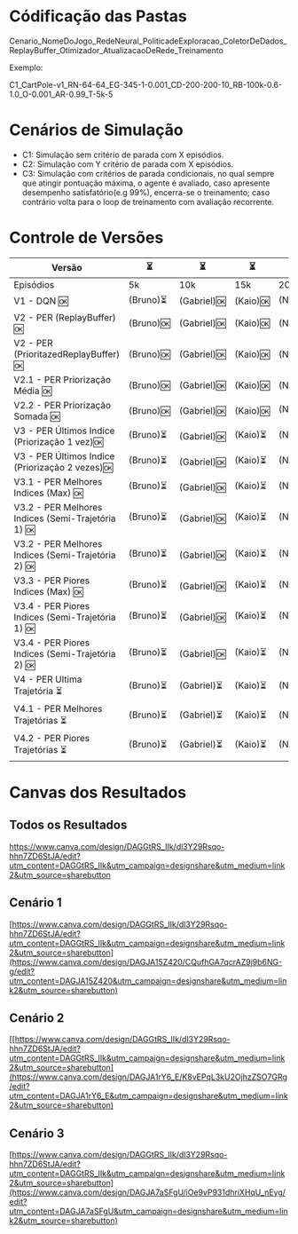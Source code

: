 # Códificação das Pastas
Cenario_NomeDoJogo_RedeNeural_PoliticadeExploracao_ColetorDeDados_ReplayBuffer_Otimizador_AtualizacaoDeRede_Treinamento

Exemplo:

C1_CartPole-v1_RN-64-64_EG-345-1-0.001_CD-200-200-10_RB-100k-0.6-1.0_O-0.001_AR-0.99_T-5k-5

# Cenários de Simulação
* C1: Simulação sem critério de parada com X episódios.
* C2: Simulação com Y critério de parada com X episódios.
* C3: Simulação com critérios de parada condicionais, no qual sempre que atingir pontuação máxima, o agente é avaliado, caso apresente desempenho satisfatório(e.g 99%), encerra-se o treinamento; caso contrário volta para o loop de treinamento com avaliação recorrente.

# Controle de Versões 
| Versão | ⏳ |⏳|⏳|⏳|
|--------|-------------|-----|-----|-----|
| Episódios       | 5k | 10k | 15k | 20k          |
|V1 - DQN 🆗|                                    (Bruno)⏳| (Gabriel)🆗|(Kaio)🆗|(Nicolas)⏳|
|V2 - PER (ReplayBuffer) 🆗   |                  (Bruno)🆗| (Gabriel)🆗|(Kaio)🆗|(Nicolas)🆗|
|V2 - PER (PrioritazedReplayBuffer) 🆗   |       (Bruno)🆗| (Gabriel)🆗|(Kaio)🆗|(Nicolas)🆗|
|V2.1 - PER Priorização Média  🆗  |             (Bruno)🆗| (Gabriel)🆗|(Kaio)🆗|(Nicolas)🆗|
|V2.2 - PER Priorização Somada  🆗  |            (Bruno)🆗| (Gabriel)🆗|(Kaio)🆗|(Nicolas)⏳|
|V3 - PER Últimos Indice (Priorização 1 vez)🆗 |                      (Bruno)⏳| (Gabriel)🆗|(Kaio)⏳|(Nicolas)⏳|
|V3 - PER Últimos Indice (Priorização 2 vezes)🆗 |                      (Bruno)⏳| (Gabriel)🆗|(Kaio)⏳|(Nicolas)⏳|
|V3.1 - PER Melhores Indices (Max)  🆗  |              (Bruno)⏳| (Gabriel)🆗|(Kaio)⏳|(Nicolas)⏳|
|V3.2 - PER Melhores Indices (Semi-Trajetória 1)  🆗  |              (Bruno)⏳| (Gabriel)🆗|(Kaio)⏳|(Nicolas)⏳|
|V3.2 - PER Melhores Indices (Semi-Trajetória 2)  🆗  |              (Bruno)⏳| (Gabriel)🆗|(Kaio)⏳|(Nicolas)⏳|
|V3.3 - PER Piores Indices (Max)  🆗  |              (Bruno)⏳| (Gabriel)🆗|(Kaio)⏳|(Nicolas)⏳|
|V3.4 - PER Piores Indices (Semi-Trajetória 1)  🆗  |              (Bruno)⏳| (Gabriel)🆗|(Kaio)⏳|(Nicolas)⏳|
|V3.4 - PER Piores Indices (Semi-Trajetória 2)  🆗  |              (Bruno)⏳| (Gabriel)🆗|(Kaio)⏳|(Nicolas)⏳|
|V4 - PER Ultima Trajetória ⏳  |                (Bruno)⏳| (Gabriel)⏳|(Kaio)⏳|(Nicolas)⏳|
|V4.1 - PER Melhores Trajetórias ⏳   |          (Bruno)⏳| (Gabriel)⏳|(Kaio)⏳|(Nicolas)⏳|
|V4.2 - PER Piores Trajetórias ⏳ |              (Bruno)⏳| (Gabriel)⏳|(Kaio)⏳|(Nicolas)⏳|

# Canvas dos Resultados
## Todos os Resultados
https://www.canva.com/design/DAGGtRS_IIk/dl3Y29Rsqo-hhn7ZD6StJA/edit?utm_content=DAGGtRS_IIk&utm_campaign=designshare&utm_medium=link2&utm_source=sharebutton
## Cenário 1
[https://www.canva.com/design/DAGGtRS_IIk/dl3Y29Rsqo-hhn7ZD6StJA/edit?utm_content=DAGGtRS_IIk&utm_campaign=designshare&utm_medium=link2&utm_source=sharebutton](https://www.canva.com/design/DAGJA15Z420/CQufhGA7qcrAZ9j9b6NG-g/edit?utm_content=DAGJA15Z420&utm_campaign=designshare&utm_medium=link2&utm_source=sharebutton)
## Cenário 2
[[https://www.canva.com/design/DAGGtRS_IIk/dl3Y29Rsqo-hhn7ZD6StJA/edit?utm_content=DAGGtRS_IIk&utm_campaign=designshare&utm_medium=link2&utm_source=sharebutton](https://www.canva.com/design/DAGJA1rY6_E/K8vEPqL3kU2OjhzZSO7GRg/edit?utm_content=DAGJA1rY6_E&utm_campaign=designshare&utm_medium=link2&utm_source=sharebutton)
## Cenário 3
[https://www.canva.com/design/DAGGtRS_IIk/dl3Y29Rsqo-hhn7ZD6StJA/edit?utm_content=DAGGtRS_IIk&utm_campaign=designshare&utm_medium=link2&utm_source=sharebutton](https://www.canva.com/design/DAGJA7aSFgU/iOe9vP931dhriXHqU_nEyg/edit?utm_content=DAGJA7aSFgU&utm_campaign=designshare&utm_medium=link2&utm_source=sharebutton)
